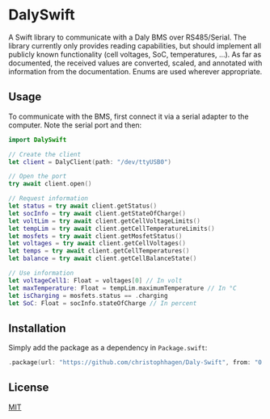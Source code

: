 # DalySwift

A Swift library to communicate with a Daly BMS over RS485/Serial. The library currently only provides reading capabilities, but should implement all publicly known functionality (cell voltages, SoC, temperatures, ...). As far as documented, the received values are converted, scaled, and annotated with information from the documentation. Enums are used wherever appropriate.

## Usage

To communicate with the BMS, first connect it via a serial adapter to the computer. Note the serial port and then:

```swift
import DalySwift

// Create the client
let client = DalyClient(path: "/dev/ttyUSB0")

// Open the port
try await client.open()

// Request information
let status = try await client.getStatus()
let socInfo = try await client.getStateOfCharge()
let voltLim = try await client.getCellVoltageLimits()
let tempLim = try await client.getCellTemperatureLimits()
let mosfets = try await client.getMosfetStatus()
let voltages = try await client.getCellVoltages()
let temps = try await client.getCellTemperatures()
let balance = try await client.getCellBalanceState()

// Use information
let voltageCell1: Float = voltages[0] // In volt
let maxTemperature: Float = tempLim.maximumTemperature // In °C
let isCharging = mosfets.status == .charging
let SoC: Float = socInfo.stateOfCharge // In percent
```

## Installation

Simply add the package as a dependency in `Package.swift`:

```swift
.package(url: "https://github.com/christophhagen/Daly-Swift", from: "0.9.0")
```

## License

[MIT](License.md)

